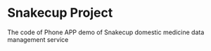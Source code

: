 # Snakecup Project
The code of Phone APP demo of Snakecup domestic medicine data management service


